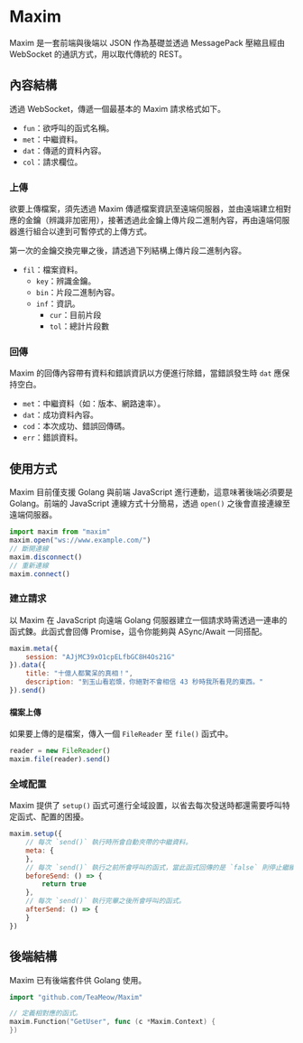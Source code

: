 # Maxim

Maxim 是一套前端與後端以 JSON 作為基礎並透過 MessagePack 壓縮且經由 WebSocket 的通訊方式，用以取代傳統的 REST。

## 內容結構

透過 WebSocket，傳遞一個最基本的 Maxim 請求格式如下。

* `fun`：欲呼叫的函式名稱。
* `met`：中繼資料。
* `dat`：傳遞的資料內容。
* `col`：請求欄位。

### 上傳

欲要上傳檔案，須先透過 Maxim 傳遞檔案資訊至遠端伺服器，並由遠端建立相對應的金鑰（辨識非加密用），接著透過此金鑰上傳片段二進制內容，再由遠端伺服器進行組合以達到可暫停式的上傳方式。

第一次的金鑰交換完畢之後，請透過下列結構上傳片段二進制內容。

* `fil`：檔案資料。
    * `key`：辨識金鑰。
    * `bin`：片段二進制內容。
    * `inf`：資訊。
        * `cur`：目前片段
        * `tol`：總計片段數

### 回傳

Maxim 的回傳內容帶有資料和錯誤資訊以方便進行除錯，當錯誤發生時 `dat` 應保持空白。

* `met`：中繼資料（如：版本、網路速率）。
* `dat`：成功資料內容。
* `cod`：本次成功、錯誤回傳碼。
* `err`：錯誤資料。

## 使用方式

Maxim 目前僅支援 Golang 與前端 JavaScript 進行連動，這意味著後端必須要是 Golang。前端的 JavaScript 連線方式十分簡易，透過 `open()` 之後會直接連線至遠端伺服器。

```js
import maxim from "maxim"
maxim.open("ws://www.example.com/")
// 斷開連線
maxim.disconnect()
// 重新連線
maxim.connect()
```

### 建立請求

以 Maxim 在 JavaScript 向遠端 Golang 伺服器建立一個請求時需透過一連串的函式鍊。此函式會回傳 Promise，這令你能夠與 ASync/Await 一同搭配。

```js
maxim.meta({
    session: "AJjMC39xO1cpELfbGC8H4Os21G"
}).data({
    title: "十億人都驚呆的真相！",
    description: "到玉山看岩漿，你絕對不會相信 43 秒時我所看見的東西。"
}).send()
```

#### 檔案上傳

如果要上傳的是檔案，傳入一個 `FileReader` 至 `file()` 函式中。

```js
reader = new FileReader()
maxim.file(reader).send()
```

### 全域配置

Maxim 提供了 `setup()` 函式可進行全域設置，以省去每次發送時都還需要呼叫特定函式、配置的困擾。

```js
maxim.setup({
    // 每次 `send()` 執行時所會自動夾帶的中繼資料。
    meta: {
    },
    // 每次 `send()` 執行之前所會呼叫的函式，當此函式回傳的是 `false` 則停止繼續。
    beforeSend: () => {
        return true
    },
    // 每次 `send()` 執行完畢之後所會呼叫的函式。
    afterSend: () => {
    }
})
```

## 後端結構

Maxim 已有後端套件供 Golang 使用。

```go
import "github.com/TeaMeow/Maxim"

// 定義相對應的函式。
maxim.Function("GetUser", func (c *Maxim.Context) {
})
```

###

```go

```
